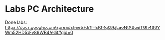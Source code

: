 # Labs PC Architecture
Done labs: https://docs.google.com/spreadsheets/d/1lHsIGKq08kjLaoNtXBouiTGh488YWm52HD5xFy89WB4/edit#gid=0
